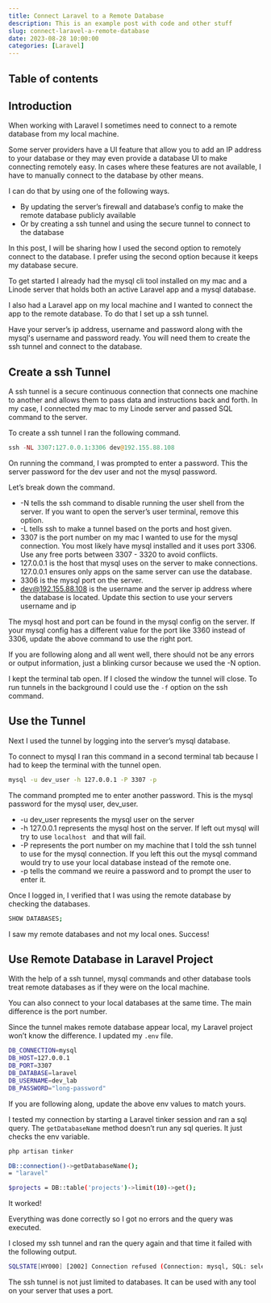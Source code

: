 ```yaml
---
title: Connect Laravel to a Remote Database
description: This is an example post with code and other stuff
slug: connect-laravel-a-remote-database
date: 2023-08-28 10:00:00
categories: [Laravel]
---
```


## Table of contents

## Introduction

When working with Laravel I sometimes need to connect to a remote database from my local machine. 

Some server providers have a UI feature that allow you to add an IP address to your database or they may even provide a database UI to make connecting remotely easy. In cases where these features are not available, I have to manually connect to the database by other means. 

I can do that by using one of the following ways.

- By updating the server’s firewall and database’s config to make the remote database publicly available
- Or by creating a ssh tunnel and using the secure tunnel to connect to the database

In this post, I will be sharing how I used the second option to remotely connect to the database. I prefer using the second option because it keeps my database secure.

To get started I already had the mysql cli tool installed on my mac and a Linode server that holds both an active Laravel app and a mysql database.

I also had a Laravel app on my local machine and I wanted to connect the app to the remote database. To do that I set up a ssh tunnel. 

<div class="react-note-block">

Have your server’s ip address, username and password along with the mysql's username and password ready. You will need them to create the ssh tunnel and connect to the database.

</div>

## Create a ssh Tunnel

A ssh tunnel is a secure continuous connection that connects one machine to another and allows them to pass data and instructions back and forth. In my case, I connected my mac to my Linode server and passed SQL command to the server.

To create a ssh tunnel I ran the following command.

```php
ssh -NL 3307:127.0.0.1:3306 dev@192.155.88.108 
```

On running the command, I was prompted to enter a password. This the server password for the dev user and not the mysql password.

Let’s break down the command.

- -N tells the ssh command to disable running the user shell from the server. If you want to open the server’s user terminal, remove this option.
- -L tells ssh to make a tunnel based on the ports and host given.
- 3307 is the port number on my mac I wanted to use for the mysql connection. You most likely have mysql installed and it uses port 3306. Use any free ports between 3307 - 3320 to avoid conflicts.
- 127.0.0.1 is the host that mysql uses on the server to make connections. 127.0.0.1 ensures only apps on the same server can use the database.
- 3306 is the mysql port on the server.
- dev@192.155.88.108 is the username and the server ip address where the database is located. Update this section to use your servers username and ip

<div class="react-note-block">

  The mysql host and port can be found in the mysql config on the server. If your mysql config has a different value for the port like 3360 instead of 3306, update the above command to use the right port.

</div>

If you are following along and all went well, there should not be any errors or output information, just a blinking cursor because we used the -N option.

I kept the terminal tab open. If I closed the window the tunnel will close. To run tunnels in the background I could use the `-f` option on the ssh command.

## Use the Tunnel

Next I used the tunnel by logging into the server’s mysql database.

To connect to mysql I ran this command in a second terminal tab because I had to keep the terminal with the tunnel open.

```bash
mysql -u dev_user -h 127.0.0.1 -P 3307 -p
```

The command prompted me to enter another password. This is the mysql password for the mysql user, dev_user.

- -u dev_user represents the mysql user on the server
- -h 127.0.0.1 represents the mysql host on the server. If left out mysql will try to use `localhost ` and that will fail.
- -P represents the port number on my machine that I told the ssh tunnel to use for the mysql connection. If you left this out the mysql command would try to use your local database instead of the remote one.
- -p tells the command we reuire a password and to prompt the user to enter it.

Once I logged in, I verified that I was using the remote database by checking the databases.

```bash
SHOW DATABASES;
```

I saw my remote databases and not my local ones. Success!

## Use Remote Database in Laravel Project

With the help of a ssh tunnel, mysql commands and other database tools treat remote databases as if they were on the local machine. 

You can also connect to your local databases at the same time. The main difference is the port number.

Since the tunnel makes remote database appear local, my Laravel project won’t know the difference. I updated my `.env` file. 

```bash
DB_CONNECTION=mysql
DB_HOST=127.0.0.1
DB_PORT=3307
DB_DATABASE=laravel
DB_USERNAME=dev_lab
DB_PASSWORD="long-password" 
```
If you are following along, update the above env values to match yours.

I tested my connection by starting a Laravel tinker session and ran a sql query. The `getDatabaseName` method doesn’t run any sql queries. It just checks the env variable. 

```bash
php artisan tinker

DB::connection()->getDatabaseName();
= "laravel"

$projects = DB::table('projects')->limit(10)->get();
```

It worked!

Everything was done correctly so I got no errors and the query was executed.

I closed my ssh tunnel and ran the query again and that time it failed with the following output. 

```bash
SQLSTATE[HY000] [2002] Connection refused (Connection: mysql, SQL: select * from `projects` limit 10).
```

The ssh tunnel is not just limited to databases. It can be used with any tool on your server that uses a port.